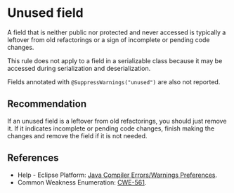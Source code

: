 # Unused field
A field that is neither public nor protected and never accessed is typically a leftover from old refactorings or a sign of incomplete or pending code changes.

This rule does not apply to a field in a serializable class because it may be accessed during serialization and deserialization.

Fields annotated with `@SuppressWarnings("unused")` are also not reported.


## Recommendation
If an unused field is a leftover from old refactorings, you should just remove it. If it indicates incomplete or pending code changes, finish making the changes and remove the field if it is not needed.


## References
* Help - Eclipse Platform: [Java Compiler Errors/Warnings Preferences](https://help.eclipse.org/2020-12/advanced/content.jsp?topic=/org.eclipse.jdt.doc.user/reference/preferences/java/compiler/ref-preferences-errors-warnings.htm).
* Common Weakness Enumeration: [CWE-561](https://cwe.mitre.org/data/definitions/561.html).
